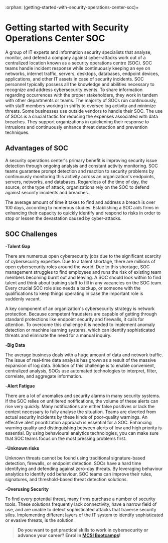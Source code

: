:orphan:
(getting-started-with-security-operations-center-soc)=
# Getting started with Security Operations Center SOC
 
A group of IT experts and information security specialists that analyse, monitor, and defend a company against cyber-attacks work out of a centralized location known as a security operations centre (SOC). SOC teams handle incident response while continuously keeping an eye on networks, internet traffic, servers, desktops, databases, endpoint devices, applications, and other IT assets in case of security incidents. SOC personnel typically possess all the knowledge and abilities necessary to recognize and address cybersecurity events. To share information regarding occurrences with the proper stakeholders, they work in tandem with other departments or teams. The majority of SOCs run continuously, with staff members working in shifts to oversee log activity and minimize threats. Some businesses use outside vendors to handle their SOC. The use of SOCs is a crucial tactic for reducing the expenses associated with data breaches. They support organizations in quickening their response to intrusions and continuously enhance threat detection and prevention techniques.

## Advantages of SOC

A security operations center's primary benefit is improving security issue detection through ongoing analysis and constant activity monitoring. SOC teams guarantee prompt detection and reaction to security problems by continuously monitoring this activity across an organization's endpoints, servers, networks, and databases. Regardless of the time of day, the source, or the type of attack, organizations rely on the SOC to defend against security incidents and breaches.

The average amount of time it takes to find and address a breach is over 100 days, according to numerous studies. Establishing a SOC aids firms in enhancing their capacity to quickly identify and respond to risks in order to stop or lessen the devastation caused by cyber-attacks.

## SOC Challenges

-**Talent Gap**

There are numerous open cybersecurity jobs due to the significant scarcity of cybersecurity expertise. Due to a talent shortage, there are millions of open cybersecurity roles around the world. Due to this shortage, SOC management struggles to find employees and runs the risk of existing team members becoming burnt out and leaving. A SOC should look within to find talent and think about training staff to fill in any vacancies on the SOC team. Every crucial SOC role also needs a backup, or someone with the qualifications to keep things operating in case the important role is suddenly vacant.

A key component of an organization's cybersecurity strategy is network protection. Because competent fraudsters are capable of getting through standard protections like endpoint security and firewalls, it calls for attention. To overcome this challenge it is needed to implement anomaly detection or machine learning systems, which can identify sophisticated threats and eliminate the need for a manual inquiry.

-**Big Data**

The average business deals with a huge amount of data and network traffic. The issue of real-time data analysis has grown as a result of the massive expansion of log data.
Solution of this challenge is to enable convenient, centralized analysis, SOCs use automated technologies to interpret, filter, correlate, and aggregate information.

-**Alert Fatigue**

There are a lot of anomalies and security alarms in many security systems. If the SOC relies on unfiltered notifications, the volume of these alerts can rise very quickly. Many notifications are either false positives or lack the context necessary to fully analyse the situation. Teams are diverted from actual security incidents by these kinds of poor-quality warnings.
An effective alert prioritization approach is essential for a SOC. Enhancing warning quality and distinguishing between alerts of low and high priority is essential. By using behavioural analytics technologies, you can make sure that SOC teams focus on the most pressing problems first.

-**Unknown risks**

Unknown threats cannot be found using traditional signature-based detection, firewalls, or endpoint detection. SOCs have a hard time identifying and defending against zero-day threats. By leveraging behaviour analytics to identify odd behaviour, SOC teams can improve their rules, signatures, and threshold-based threat detection solutions.

-**Overusing Security**

To find every potential threat, many firms purchase a number of security tools. These solutions frequently lack connectivity, have a narrow field of use, and are unable to detect sophisticated attacks that traverse security silos. Implementing different layers of the IT system to identify sophisticated or evasive threats, is the solution.

> **Do you want to get practical skills to work in cybersecurity or advance your career? Enrol in [MCSI Bootcamps](https://www.mosse-institute.com/bootcamps.html)!**